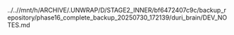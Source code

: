 ../..//mnt/h/ARCHIVE/.UNWRAP/D/STAGE2_INNER/bf6472407c9c/backup_repository/phase16_complete_backup_20250730_172139/duri_brain/DEV_NOTES.md
